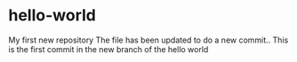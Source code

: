 # hello-world
My first new repository
The file has been updated to do a new commit..
This is the first commit in the new branch of the hello world
